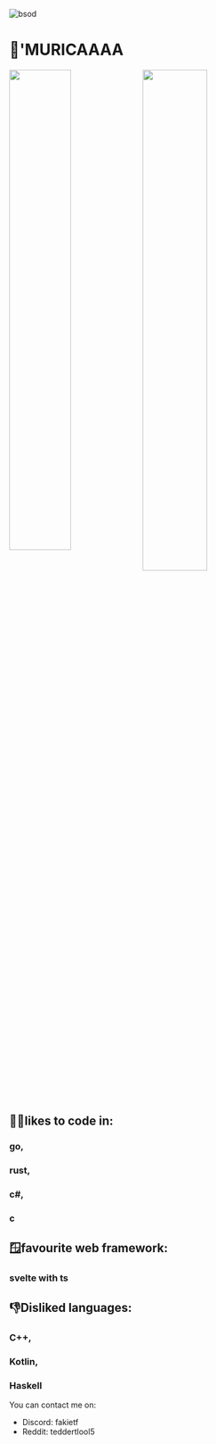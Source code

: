 ![bsod]((https://geeksocket.in/blog/wp-content/uploads/2016/06/windows-10-bsods-.jpg))

# 🦅'MURICAAAA


<img align="left" width="47%" src="https://github-readme-stats.vercel.app/api?username=Projectmaster122&show_icons=true&theme=discord_old_blurple"/>
<img  align="left" width="48%" src="https://github-readme-stats.vercel.app/api/top-langs/?username=Projectmaster122&theme=discord_old_blurple&layout=compact" />

## 👨‍💻likes to code in: 

  ### go,
  ### rust,
  ### c#,
  ### c

## 🪟favourite web framework:

  ### svelte with ts


## 👎Disliked languages:

  ### C++,
  ### Kotlin,
  ### Haskell


You can contact me on:

-  Discord: fakietf
-  Reddit: teddertlool5
